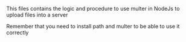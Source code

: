 This files contains the logic and procedure to use multer in NodeJs to upload files into a server

Remember that you need to install path and multer to be able to use it correctly

